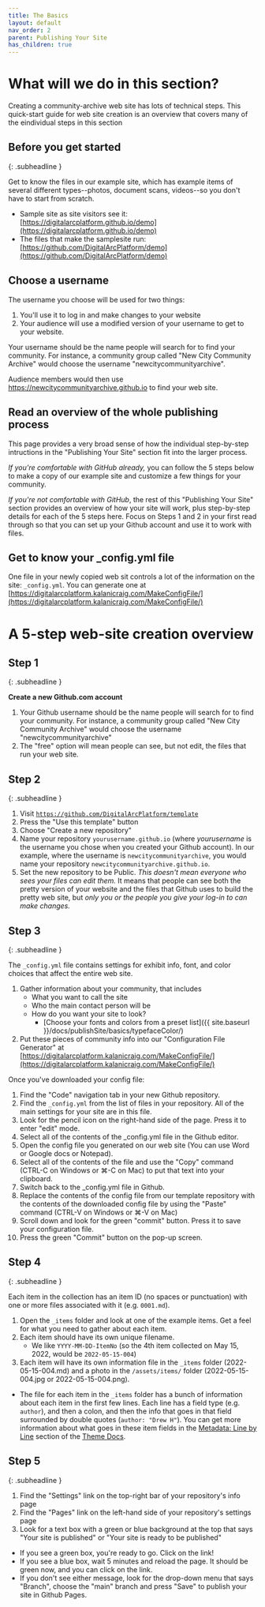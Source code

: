 ```yaml
---
title: The Basics
layout: default
nav_order: 2
parent: Publishing Your Site
has_children: true
---
```


# What will we do in this section?

Creating a community-archive web site has lots of technical steps. This quick-start guide for web site creation is an overview that covers many of the eindividual steps in this section

## Before you get started
{: .subheadline }

Get to know the files in our example site, which has example items of several different types--photos, document scans, videos--so you don't have to start from scratch.

- Sample site as site visitors see it: [https://digitalarcplatform.github.io/demo](https://digitalarcplatform.github.io/demo)
- The files that make the samplesite run: [https://github.com/DigitalArcPlatform/demo](https://github.com/DigitalArcPlatform/demo)

## Choose a username

The username you choose will be used for two things:
1. You'll use it to log in and make changes to your website
2. Your audience will use a modified version of your username to get to your website.

Your username should be the name people will search for to find your community. For instance, a community group called "New City Community Archive" would choose the username "newcitycommunityarchive".

Audience members would then use https://newcitycommunityarchive.github.io to find your web site.

## Read an overview of the whole publishing process

This page provides a very broad sense of how the individual step-by-step intructions in the "Publishing Your Site" section fit into the larger process.

*If you're comfortable with GitHub already,* you can follow the 5 steps below to make a copy of our example site and customize a few things for your community.

*If you're not comfortable with GitHub*, the rest of this "Publishing Your Site" section provides an overview of how your site will work, plus step-by-step details for each of the 5 steps here. Focus on Steps 1 and 2 in your first read through so that you can set up your Github account and use it to work with files.

## Get to know your _config.yml file

One file in your newly copied web sit controls a lot of the information on the site: `_config.yml`. You can generate one at [https://digitalarcplatform.kalanicraig.com/MakeConfigFile/](https://digitalarcplatform.kalanicraig.com/MakeConfigFile/)

# A 5-step web-site creation overview

## Step 1
{: .subheadline }

**Create a new Github.com account**

1. Your Github username should be the name people will search for to find your community. For instance, a community group called "New City Community Archive" would choose the username "newcitycommunityarchive"
2. The "free" option will mean people can see, but not edit, the files that run your web site.

## Step 2
{: .subheadline }

<!--**Make a copy of our template community-archive site by following this video: [https://youtu.be/aDQZ1lcpMn0](https://youtu.be/aDQZ1lcpMn0){:target="_blank"}**-->

1. Visit [`https://github.com/DigitalArcPlatform/template`](https://github.com/DigitalArcPlatform/template)
1. Press the "Use this template" button
1. Choose "Create a new repository"
1. Name your repository `yourusername.github.io` (where *yourusername* is the username you chose when you created your Github account). In our example, where the username is `newcitycommunityarchive`, you would name your repository `newcitycommunityarchive.github.io`.
1. Set the new repository to be Public. *This doesn't mean everyone who sees your files can edit them.* It means that people can see both the pretty version of your website and the files that Github uses to build the pretty web site, but *only you or the people you give your log-in to can make changes.*

## Step 3
{: .subheadline }

<!--**Customize the `_config.yml` with your community information by following this video: [https://youtu.be/UR3RSXWGpJo](https://youtu.be/UR3RSXWGpJo){:target="_blank"}**-->

The `_config.yml` file contains settings for exhibit info, font, and color choices that affect the entire web site.

1. Gather information about your community, that includes
	- What you want to call the site
	- Who the main contact person will be
	- How do you want your site to look?
		- [Choose your fonts and colors from a preset list]({{ site.baseurl }}/docs/publishSite/basics/typefaceColor/)
1. Put these pieces of community info into our "Configuration File Generator" at [https://digitalarcplatform.kalanicraig.com/MakeConfigFile/](https://digitalarcplatform.kalanicraig.com/MakeConfigFile/)

Once you've downloaded your config file:
1. Find the "Code" navigation tab in your new Github repository.
1. Find the `_config.yml` from the list of files in your repository. All of the main settings for your site are in this file.
1. Look for the pencil icon on the right-hand side of the page. Press it to enter "edit" mode.
1. Select all of the contents of the _config.yml file in the Github editor.
1. Open the config file you generated on our web site (You can use Word or Google docs or Notepad).
1. Select all of the contents of the file and use the "Copy" command (CTRL-C on Windows or ⌘-C on Mac) to put that text into your clipboard.
1. Switch back to the _config.yml file in Github.
1. Replace the contents of the config file from our template repository with the contents of the downloaded config file by using the "Paste" command (CTRL-V on Windows or ⌘-V on Mac)
1. Scroll down and look for the green "commit" button. Press it to save your configuration file.
1. Press the green "Commit" button on the pop-up screen.

## Step 4
{: .subheadline }

<!--**Add your first item by following this video: [https://youtu.be/LoFCewSXC7c](https://youtu.be/LoFCewSXC7c){:target="_blank"}**-->

Each item in the collection has an item ID (no spaces or punctuation) with one or more files associated with it (e.g. `0001.md`).

1. Open the `_items` folder and look at one of the example items. Get a feel for what you need to gather about each item.
2. Each item should have its own unique filename.
   - We like `YYYY-MM-DD-ItemNo` (so the 4th item collected on May 15, 2022, would be `2022-05-15-004`)
3. Each item will have its own information file in the `_items` folder (2022-05-15-004.md) and a photo in the `/assets/items/` folder (2022-05-15-004.jpg or 2022-05-15-004.png).
  - The file for each item in the `_items` folder has a bunch of information about each item in the first few lines. Each line has a field type (e.g. `author`), and then a colon, and then the info that goes in that field surrounded by double quotes (`author: "Drew H"`). You can get more information about what goes in these item fields in the [Metadata: Line by Line](https://community-archive.kalanicraig.com/docs#metadata-line-by-line) section of the [Theme Docs](https://community-archive.kalanicraig.com/docs).

## Step 5
{: .subheadline }

<!--**Publish your site using Github Pages by following this video: [https://youtu.be/MC7\_-Cx-i_E](https://youtu.be/MC7_-Cx-i_E){:target="_blank"}**-->


1. Find the "Settings" link on the top-right bar of your repository's info page
2. Find the "Pages" link on the left-hand side of your repository's settings page
3. Look for a text box with a green or blue background at the top that says "Your site is published" or "Your site is ready to be published"
  - If you see a green box, you're ready to go. Click on the link!
  - If you see a blue box, wait 5 minutes and reload the page. It should be green now, and you can click on the link.
  - If you don't see either message, look for the drop-down menu that says "Branch", choose the "main" branch and press "Save" to publish your site in Github Pages.
  
<!---
The publishing step needs a bit of more elaboration. I followed the steps to do it myself and when I saw the message “your website is ready to be published”, I was still looking for something like a “publish” button to click on, not knowing that all I needed to do is to wait for the page to gets published.
-->

